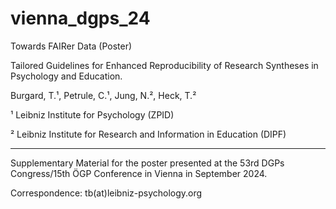 # vienna_dgps_24
Towards FAIRer Data (Poster)


Tailored Guidelines for Enhanced Reproducibility of Research Syntheses in Psychology and Education.

Burgard, T.¹, Petrule, C.¹, Jung, N.², Heck, T.²

¹ Leibniz Institute for Psychology (ZPID)

² Leibniz Institute for Research and Information in Education (DIPF)	

---

Supplementary Material for the poster presented at the 53rd DGPs Congress/15th ÖGP Conference in Vienna in September 2024.

Correspondence: tb(at)leibniz-psychology.org
